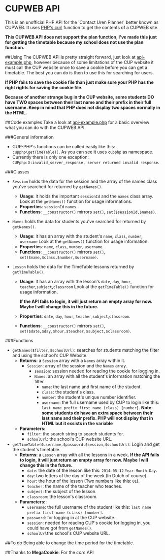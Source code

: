 CUPWEB API
=======

This is an unofficial PHP API for the 'Contact Uren Planner' better known as CUPWEB. It uses [PHP's curl](https://php.net/curl) function to get the contents of a CUPWEB site.

**This CUPWEB API does not support the plan function, I've made this just for getting the timetable because my school does not use the plan function.**

##Using
The CUPWEB API is pretty straight forward, just look at [api-example.php](api-example.php), however because of some limitations of the CUP website it must call the CUP website once to save a cookie before you can get a timetable. The best you can do is then to use this for searching for users.

**If PHP fails to save the cookie file than just make sure your PHP has the right rights for saving the cookie file.**

**Because of another strange bug in the CUP website, some students DO have TWO spaces between their last name and their prefix in their full username. Keep in mind that PHP does not display two spaces normally in the HTML.**

##Code examples
Take a look at [api-example.php](api-example.php) for a basic overview what you can do with the CUPWEB API.

###General information
- CUP-PHP's functions can be called easily like this: `cupphp\getTimeTable()`. As you can see it uses `cupphp` as namespace.
- Currently there is only one exception: ``CUPphp:X:invalid_server_response, server returned invalid response``.

###Classes
- `Session` holds the data for the session and the array of the names class you've searched for returned by `getNames()`.
  - **Usage**: It holds the important `sessionId` and the `names` class array. Look at the `getNames()` function for usage informations.
  - **Properties**: `sessionId` `names`.
  - **Functions**: `__constructor()` mirrors `set()`, `set($sessionId,$names)`.

- `Names` holds the data for students you've searched for returned by `getNames()`.
  - **Usage**: It has an array with the student's `name`, `class`, `number`, `username`  Look at the `getNames()` function for usage information. 
  - **Properties**: `name`, `class`, `number`, `username`.
  - **Functions**: `__constructor()` mirrors `set()`, `set($name,$class,$number,$username)`.

- `Lesson` holds the data for the TimeTable lessons returned by `getTimeTable()`.
  - **Usage**: It has an array with the lesson's `date`, `day`, `hour`, `teacher`,`subject`,`classroom`  Look at the `getTimeTable()` function for usage information. 
    
    **If the API fails to login, it will just return an empty array for now. Maybe I will change this in the future.**
  - **Properties**: `date`, `day`, `hour`, `teacher`,`subject`,`classroom`.
  - **Functions**: `__constructor()` mirrors `set()`, `set($date,$day,$hour,$teacher,$subject,$classroom)`.

###Functions
- `getNames($filter,$schoolUrl)`: searches for students matching the filter and using the school's CUP Website.
  - **Returns**: a `Session` array with a `Names` array within it.
    - `Session`: array of the session and the `Names` array.
      - `session`: session needed for reading the cookie for logging in.
      - `Names`: an array with all the student's information matching the filter.
        - `name`: the last name and first name of the student.
        - `class`: the student's class.
        - `number`: the student's unique number identifier.
        - `username`: the full username used by CUP to login like this: `last name prefix first name (class) [number]`. **Note: some students do have an extra space between their last name and their prefix. PHP will not display that in HTML but it exsists in the variable**
  - **Parameters**: 
    - `filter`: the search string to search students for.
    - `schoolUrl`: the school's CUP website URL.
- `getTimeTable($username,$password,$session,$schoolUrl)`: Login and get the student's timetable.
  - **Returns**: a `Lesson` array with all the lessons in a week.
        **If the API fails to login, it will just return an empty array for now. Maybe I will change this in the future.**
    - `date`: the date of the lesson like this: `2014-05-12` `Year-Month-Day`.
    -  `day`: two letters of the day of the week (In Dutch of course).
    -  `hour`: the hour of the lesson (Two numbers like this: `01`).
    -  `teacher`: the name of the teacher who teaches.
    -  `subject`: the subject of the lesson.
    -  `classroom`: the lesson's classroom.
  - **Parameters:**:
    - `username`: the full username of the student like this: `last name prefix first name (class) [number]`.
    - `password`: for logging in at the CUP website.
    - `session`: needed for reading CUP's cookie for logging in, you could have got from `getNames()`.
    - `schoolUrl`the school's CUP website URL.





##To do
Being able to change the time period for the timetable.

##Thanks to
**MegaCookie**: For the *core* API
